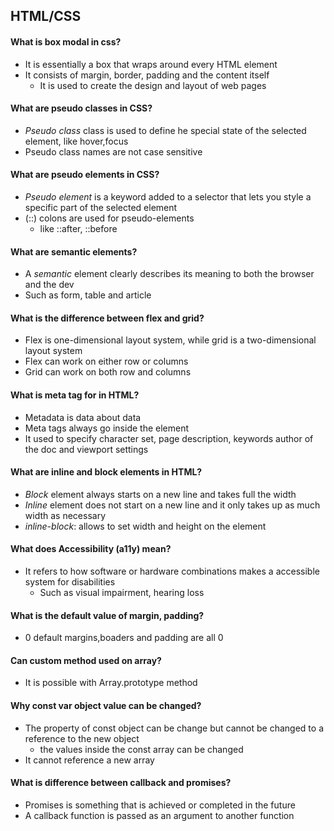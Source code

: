 ## HTML/CSS
#### What is box modal in css?
  - It is essentially a box that wraps around every HTML element
  - It consists of  margin, border, padding and the content itself
    - It is used to create the design and layout of web pages
#### What are pseudo classes in CSS?
   - *Pseudo class* class is used to define he special state of the selected element, like hover,focus
   - Pseudo class names are not case sensitive
#### What are pseudo elements in CSS?
   - *Pseudo element* is a keyword added to a selector that lets you style a specific part of the selected element
   - (::) colons are used for pseudo-elements
     - like ::after, ::before
#### What are semantic elements?
  - A *semantic* element clearly describes its meaning to both the browser and the dev
  - Such as form, table and article
#### What is the difference between flex and grid?
  - Flex is one-dimensional layout system, while grid is a two-dimensional layout system
  - Flex can work on either row or columns
  - Grid can work on both row and columns
#### What is meta tag for in HTML?
  - Metadata is data about data
  - Meta tags always go inside the <head> element
  - It used to specify character set, page description, keywords author of the doc and viewport settings
#### What are inline and block elements in HTML?
  - *Block* element always starts on a new line and takes full the width
  - *Inline* element does not start on a new line and it only takes up as much width as necessary
  - *inline-block*: allows to set width and height on the element
#### What does Accessibility (a11y) mean?
  - It refers to how software or hardware combinations makes a accessible system for disabilities
    - Such as visual impairment, hearing loss
#### What is the default value of margin, padding?
  - 0 default margins,boaders and padding are all 0
#### Can custom method used on array?
  - It is possible with Array.prototype method
#### Why const var object value can be changed?
  - The property of const object can be change but cannot be changed to a reference to the new object
    - the values inside the const array can be changed
  - It cannot reference a new array
#### What is difference between callback and promises?
  - Promises is something that is achieved or completed in the future
  - A callback function is passed as an argument to another function
